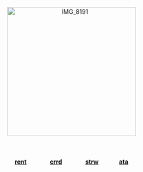 <div align="center">





  
<img width="300" height="300" alt="IMG_8191" src="https://github.com/user-attachments/assets/c4699e31-9a80-4011-b9f3-ffbde9d00f38" />


⠀

#### [rent](https://rentry.co/1tensiq) ⠀ ⠀ ⠀ ⠀[crrd](https://1tensiq.carrd.co) ⠀ ⠀ ⠀ ⠀[strw](https://1tensiq.straw.page)⠀  ⠀⠀  ⠀[ata](https://1tensiq.atabook.org/)
